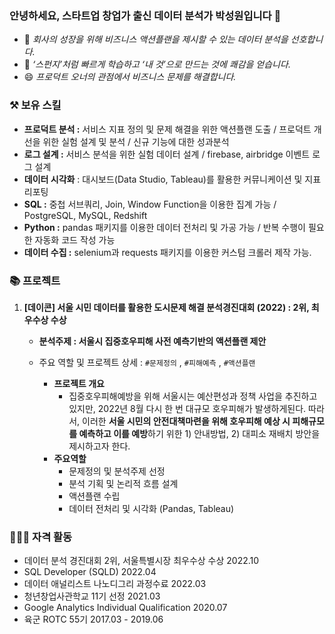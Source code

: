 ### 안녕하세요, 스타트업 창업가 출신 데이터 분석가 **박성원**입니다 👋
- 👯 *회사의 성장을 위해 비즈니스 액션플랜을 제시할 수 있는 데이터 분석을 선호합니다.*
- 🌱 *‘스펀지’처럼 빠르게 학습하고 ‘내 것’으로 만드는 것에 쾌감을 얻습니다.*
- 😄 *프로덕트 오너의 관점에서 비즈니스 문제를 해결합니다.*

 
 
 
### ⚒️ 보유 스킬
- **프로덕트 분석 :** 서비스 지표 정의 및 문제 해결을 위한 액션플랜 도출 / 프로덕트 개선을 위한 실험 설계 및 분석 / 신규 기능에 대한 성과분석
- **로그 설계 :** 서비스 분석을 위한 실험 데이터 설계 / firebase, airbridge 이벤트 로그 설계
- **데이터 시각화** : 대시보드(Data Studio, Tableau)를 활용한 커뮤니케이션 및 지표 리포팅
- **SQL :** 중첩 서브쿼리, Join, Window Function을 이용한 집계 가능 / PostgreSQL, MySQL, Redshift
- **Python :** pandas 패키지를 이용한 데이터 전처리 및 가공 가능 / 반복 수행이 필요한 자동화 코드 작성 가능
- **데이터 수집 :** selenium과 requests 패키지를 이용한 커스텀 크롤러 제작 가능.


### 📚 프로젝트

1. **[데이콘] 서울 시민 데이터를 활용한 도시문제 해결 분석경진대회 (2022) : 2위, 최우수상 수상**
    - **분석주제 : 서울시 집중호우피해 사전 예측기반의 액션플랜 제안**
    - 주요 역할 및 프로젝트 상세 : `#문제정의` , `#피해예측` , `#액션플랜`

        - **프로젝트 개요**
            - 집중호우피해예방을 위해 서울시는 예산편성과 정책 사업을 추진하고 있지만, 2022년 8월 다시 한 번 대규모 호우피해가 발생하게된다. 따라서, 이러한 **서울 시민의 안전대책마련을 위해 호우피해 예상 시 피해규모를 예측하고 이를 예방**하기 위한 1) 안내방법, 2) 대피소 재배치 방안을 제시하고자 한다.
        - **주요역할**
            - 문제정의 및 분석주제 선정
            - 분석 기획 및 논리적 흐름 설계
            - 액션플랜 수립
            - 데이터 전처리 및 시각화 (Pandas, Tableau)



### 👩🏻‍💻 자격 활동
- 데이터 분석 경진대회 2위, 서울특별시장 최우수상 수상 2022.10
- SQL Developer (SQLD) 2022.04
- 데이터 애널리스트 나노디그리 과정수료 2022.03
- 청년창업사관학교 11기 선정 2021.03
- Google Analytics Individual Qualification 2020.07
- 육군 ROTC 55기 2017.03 - 2019.06


<!--
**park-sung-won/park-sung-won** is a ✨ _special_ ✨ repository because its `README.md` (this file) appears on your GitHub profile.

Here are some ideas to get you started:

- 🔭 I’m currently working on ...
- 🌱 I’m currently learning ...
- 👯 I’m looking to collaborate on ...
- 🤔 I’m looking for help with ...
- 💬 Ask me about ...
- 📫 How to reach me: ...
- 😄 Pronouns: ...
- ⚡ Fun fact: ...
-->



